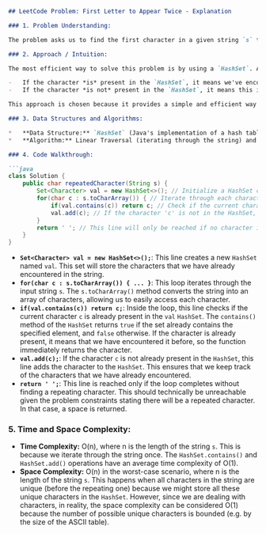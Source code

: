 ```markdown
## LeetCode Problem: First Letter to Appear Twice - Explanation

### 1. Problem Understanding:

The problem asks us to find the first character in a given string `s` that appears twice. We need to iterate through the string and, upon encountering a character for the second time, immediately return that character. If no character appears twice, though in this problem it will never be the case, we return a space.

### 2. Approach / Intuition:

The most efficient way to solve this problem is by using a `HashSet`. A `HashSet` allows us to check for the existence of an element in O(1) average time. The strategy is to iterate through the string `s`, character by character. For each character, we check if it's already present in the `HashSet`.

-   If the character *is* present in the `HashSet`, it means we've encountered it before. Therefore, we return that character.
-   If the character *is not* present in the `HashSet`, it means this is the first time we're seeing it. So, we add it to the `HashSet` and continue iterating.

This approach is chosen because it provides a simple and efficient way to track the characters we've seen so far. Using a `HashSet` avoids nested loops or more complex data structures, leading to optimal performance.

### 3. Data Structures and Algorithms:

*   **Data Structure:** `HashSet` (Java's implementation of a hash table-based set)
*   **Algorithm:** Linear Traversal (iterating through the string) and Hash Table lookup (using `HashSet.contains()` and `HashSet.add()`).

### 4. Code Walkthrough:

```java
class Solution {
    public char repeatedCharacter(String s) {
        Set<Character> val = new HashSet<>(); // Initialize a HashSet called 'val' to store characters we've encountered.
        for(char c : s.toCharArray()) { // Iterate through each character 'c' in the string 's'. We convert the string into an array of characters for easy iteration.
            if(val.contains(c)) return c; // Check if the current character 'c' is already present in the 'val' HashSet. If it is, it means we've seen this character before, so we return it.
            val.add(c); // If the character 'c' is not in the HashSet, it means this is the first time we're seeing it. Add 'c' to the 'val' HashSet to keep track of it.
        }
        return ' '; // This line will only be reached if no character is repeated (which is not possible according to the problem constraints). It returns a space character.
    }
}
```

*   **`Set<Character> val = new HashSet<>();`**: This line creates a new `HashSet` named `val`. This set will store the characters that we have already encountered in the string.
*   **`for(char c : s.toCharArray()) { ... }`**: This loop iterates through the input string `s`. The `s.toCharArray()` method converts the string into an array of characters, allowing us to easily access each character.
*   **`if(val.contains(c)) return c;`**: Inside the loop, this line checks if the current character `c` is already present in the `val` `HashSet`. The `contains()` method of the `HashSet` returns `true` if the set already contains the specified element, and `false` otherwise. If the character is already present, it means that we have encountered it before, so the function immediately returns the character.
*   **`val.add(c);`**: If the character `c` is not already present in the `HashSet`, this line adds the character to the `HashSet`. This ensures that we keep track of the characters that we have already encountered.
*   **`return ' ';`**: This line is reached only if the loop completes without finding a repeating character. This should technically be unreachable given the problem constraints stating there will be a repeated character. In that case, a space is returned.

### 5. Time and Space Complexity:

*   **Time Complexity:** O(n), where n is the length of the string `s`. This is because we iterate through the string once. The `HashSet.contains()` and `HashSet.add()` operations have an average time complexity of O(1).
*   **Space Complexity:** O(n) in the worst-case scenario, where n is the length of the string `s`. This happens when all characters in the string are unique (before the repeating one) because we might store all these unique characters in the `HashSet`. However, since we are dealing with characters, in reality, the space complexity can be considered O(1) because the number of possible unique characters is bounded (e.g. by the size of the ASCII table).
